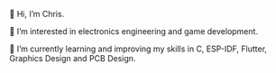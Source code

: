 👋 Hi, I’m Chris.

👀 I’m interested in electronics engineering and game development.

🌱 I’m currently learning and improving my skills in C, ESP-IDF, Flutter, Graphics Design and PCB Design.
